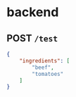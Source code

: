 # backend

## POST `/test`

```json
{
    "ingredients": [
        "beef",
        "tomatoes"
	]
}
```

